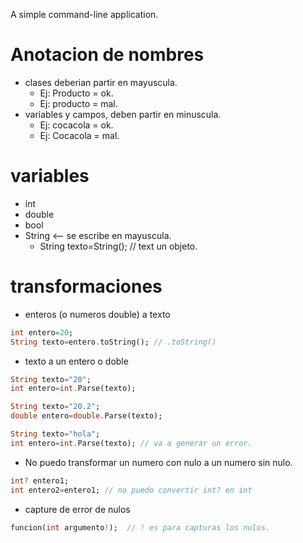 A simple command-line application.

# Anotacion de nombres

* clases deberian partir en mayuscula. 
  * Ej: Producto = ok.
  * Ej: producto = mal.
* variables y campos, deben partir en minuscula.
  * Ej: cocacola = ok.
  * Ej: Cocacola = mal.

# variables

* int
* double
* bool
* String <-- se escribe en mayuscula.
  * String texto=String(); // text un objeto.
    

# transformaciones

* enteros (o numeros double) a texto

```dart
int entero=20;
String texto=entero.toString(); // .toString()
```
* texto a un entero o doble

```dart
String texto="20";
int entero=int.Parse(texto);

String texto="20.2";
double entero=double.Parse(texto);

String texto="hola";
int entero=int.Parse(texto); // va a generar un error. 
```

* No puedo transformar un numero con nulo a un numero sin nulo.

```dart
int? entero1;
int entero2=entero1; // no puedo convertir int? en int
```

* capture de error de nulos

```dart
funcion(int argumento!);  // ! es para capturas los nulos.
```